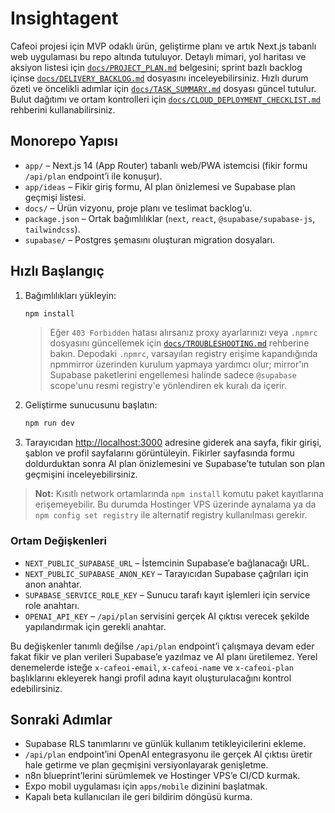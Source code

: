 # Insightagent

Cafeoi projesi için MVP odaklı ürün, geliştirme planı ve artık Next.js tabanlı web uygulaması bu repo altında tutuluyor.
Detaylı mimari, yol haritası ve aksiyon listesi için [`docs/PROJECT_PLAN.md`](docs/PROJECT_PLAN.md) belgesini; sprint bazlı
backlog içinse [`docs/DELIVERY_BACKLOG.md`](docs/DELIVERY_BACKLOG.md) dosyasını inceleyebilirsiniz. Hızlı durum özeti ve öncelikli
adımlar için [`docs/TASK_SUMMARY.md`](docs/TASK_SUMMARY.md) dosyası güncel tutulur. Bulut dağıtımı ve ortam kontrolleri için
[`docs/CLOUD_DEPLOYMENT_CHECKLIST.md`](docs/CLOUD_DEPLOYMENT_CHECKLIST.md) rehberini kullanabilirsiniz.

## Monorepo Yapısı
- `app/` – Next.js 14 (App Router) tabanlı web/PWA istemcisi (fikir formu `/api/plan` endpoint’i ile konuşur).
- `app/ideas` – Fikir giriş formu, AI plan önizlemesi ve Supabase plan geçmişi listesi.
- `docs/` – Ürün vizyonu, proje planı ve teslimat backlog’u.
- `package.json` – Ortak bağımlılıklar (`next`, `react`, `@supabase/supabase-js`, `tailwindcss`).
- `supabase/` – Postgres şemasını oluşturan migration dosyaları.

## Hızlı Başlangıç
1. Bağımlılıkları yükleyin:
   ```bash
   npm install
   ```
   > Eğer `403 Forbidden` hatası alırsanız proxy ayarlarınızı veya `.npmrc` dosyasını güncellemek için [`docs/TROUBLESHOOTING.md`](docs/TROUBLESHOOTING.md) rehberine bakın. Depodaki `.npmrc`, varsayılan registry erişime kapandığında npmmirror üzerinden kurulum yapmaya yardımcı olur; mirror'ın Supabase paketlerini engellemesi halinde sadece `@supabase` scope'unu resmi registry'e yönlendiren ek kuralı da içerir.
2. Geliştirme sunucusunu başlatın:
   ```bash
   npm run dev
   ```
3. Tarayıcıdan [http://localhost:3000](http://localhost:3000) adresine giderek ana sayfa, fikir girişi, şablon ve profil sayfalarını
   görüntüleyin. Fikirler sayfasında formu doldurduktan sonra AI plan önizlemesini ve Supabase’te tutulan son plan geçmişini
   inceleyebilirsiniz.

> **Not:** Kısıtlı network ortamlarında `npm install` komutu paket kayıtlarına erişemeyebilir. Bu durumda Hostinger VPS üzerinde
> aynalama ya da `npm config set registry` ile alternatif registry kullanılması gerekir.

### Ortam Değişkenleri
- `NEXT_PUBLIC_SUPABASE_URL` – İstemcinin Supabase’e bağlanacağı URL.
- `NEXT_PUBLIC_SUPABASE_ANON_KEY` – Tarayıcıdan Supabase çağrıları için anon anahtar.
- `SUPABASE_SERVICE_ROLE_KEY` – Sunucu tarafı kayıt işlemleri için service role anahtarı.
- `OPENAI_API_KEY` – `/api/plan` servisini gerçek AI çıktısı verecek şekilde yapılandırmak için gerekli anahtar.

Bu değişkenler tanımlı değilse `/api/plan` endpoint’i çalışmaya devam eder fakat fikir ve plan verileri Supabase’e yazılmaz ve AI planı üretilemez.
Yerel denemelerde isteğe `x-cafeoi-email`, `x-cafeoi-name` ve `x-cafeoi-plan` başlıklarını ekleyerek hangi profil adına kayıt oluşturulacağını kontrol edebilirsiniz.

## Sonraki Adımlar
- Supabase RLS tanımlarını ve günlük kullanım tetikleyicilerini ekleme.
- `/api/plan` endpoint’ini OpenAI entegrasyonu ile gerçek AI çıktısı üretir hale getirme ve plan geçmişini versiyonlayarak genişletme.
- n8n blueprint’lerini sürümlemek ve Hostinger VPS’e CI/CD kurmak.
- Expo mobil uygulaması için `apps/mobile` dizinini başlatmak.
- Kapalı beta kullanıcıları ile geri bildirim döngüsü kurma.

